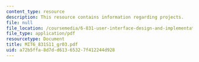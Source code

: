 ```yaml
---
content_type: resource
description: This resource contains information regarding projects.
file: null
file_location: /coursemedia/6-831-user-interface-design-and-implementation-spring-2011/a72b5ffa8d7dd61365327f412244d928_MIT6_831S11_gr03.pdf
file_type: application/pdf
resourcetype: Document
title: MIT6_831S11_gr03.pdf
uid: a72b5ffa-8d7d-d613-6532-7f412244d928
---
```

